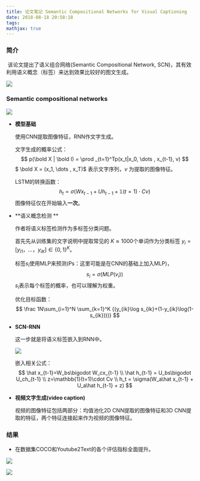 ```yaml
---
title: 论文笔记 Semantic Compositional Networks for Visual Captioning
date: 2018-08-18 20:58:18
tags:
mathjax: true
---
```


### 简介

​	该论文提出了语义组合网络(Semantic Compositional Network, SCN)，其有效利用语义概念（标签）来达到效果比较好的图文生成。

![](https://github.com/McGinn7/mcginn7.github.io/blob/master/img/temp/1534597565116.png?raw=true)





### Semantic compositional networks

![](https://github.com/McGinn7/mcginn7.github.io/blob/master/img/temp/1534597459535.png?raw=true)

- **模型基础**

  使用CNN提取图像特征，RNN作文字生成。

  文字生成的概率公式：
  $$
  p(\bold X | \bold I) = \prod _{t=1}^Tp(x_t|x_0, \dots , x_{t-1}, v)
  $$
   $ \bold X = (x_1, \dots , x_T)$ 表示文字序列，$v$ 为提取的图像特征。

	LSTM的转换函数：
$$
h_t = \sigma(Wx_{t-1}+Uh_{t-1}+\mathbb{1}(t=1)\cdot Cv)
$$
​	图像特征仅在开始输入**一次**。



- **语义概念检测 **

  作者将语义标签检测作为多标签分类问题。

  首先先从训练集的文字说明中提取常见的 $K \approx 1000$个单词作为分类标签 $y_i = [y_{i1}，\dots，y_{iK}] \in \{0, 1\}^K$。

  标签$s_i$使用MLP来预测(Ps：这里可能是在CNN的基础上加入MLP)，
  $$
  s_i = \sigma(MLP(v_i))
  $$
  $s_i$表示每个标签的概率，也可以理解为权重。

  优化目标函数：
  $$
  \frac 1N\sum_{i=1}^N \sum_{k=1}^K {(y_{ik}\log s_{ik}+(1-y_{ik}\log(1-s_{ik})))}
  $$

- **SCN-RNN**

  这一步就是将语义标签嵌入到RNN中。 

  ![](https://github.com/McGinn7/mcginn7.github.io/blob/master/img/temp/1534596069120.png?raw=true)

  嵌入相关公式：
  $$
  \hat x_{t-1}=W_bs\bigodot W_cx_{t-1} \\
  \hat h_{t-1} = U_bs\bigodot U_ch_{t-1} \\
  z=\mathbb{1}(t=1)\cdot Cv \\
  h_t = \sigma(W_a\hat x_{t-1} + U_a\hat h_{t-1} + z)
  $$

- **视频文字生成(video caption)**

  视频的图像特征包括两部分：均值池化2D CNN提取的图像特征和3D CNN提取的特征，两个特征连接起来作为视频的图像特征。


### 结果

- 在数据集COCO和Youtube2Text的各个评估指标全面提升。

![](https://github.com/McGinn7/mcginn7.github.io/blob/master/img/temp/1534596916958.png?raw=true)

![](https://github.com/McGinn7/mcginn7.github.io/blob/master/img/temp/1534596858609.png?raw=true)

